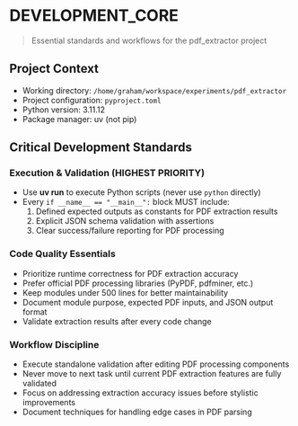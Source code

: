 # DEVELOPMENT_CORE
> Essential standards and workflows for the pdf_extractor project

## Project Context
- Working directory: `/home/graham/workspace/experiments/pdf_extractor`
- Project configuration: `pyproject.toml`
- Python version: 3.11.12
- Package manager: uv (not pip)

## Critical Development Standards

### Execution & Validation (HIGHEST PRIORITY)
- Use **uv run** to execute Python scripts (never use `python` directly)
- Every `if __name__ == "__main__":` block MUST include:
  1. Defined expected outputs as constants for PDF extraction results
  2. Explicit JSON schema validation with assertions
  3. Clear success/failure reporting for PDF processing

### Code Quality Essentials
- Prioritize runtime correctness for PDF extraction accuracy
- Prefer official PDF processing libraries (PyPDF, pdfminer, etc.)
- Keep modules under 500 lines for better maintainability
- Document module purpose, expected PDF inputs, and JSON output format
- Validate extraction results after every code change

### Workflow Discipline
- Execute standalone validation after editing PDF processing components
- Never move to next task until current PDF extraction features are fully validated
- Focus on addressing extraction accuracy issues before stylistic improvements
- Document techniques for handling edge cases in PDF parsing
